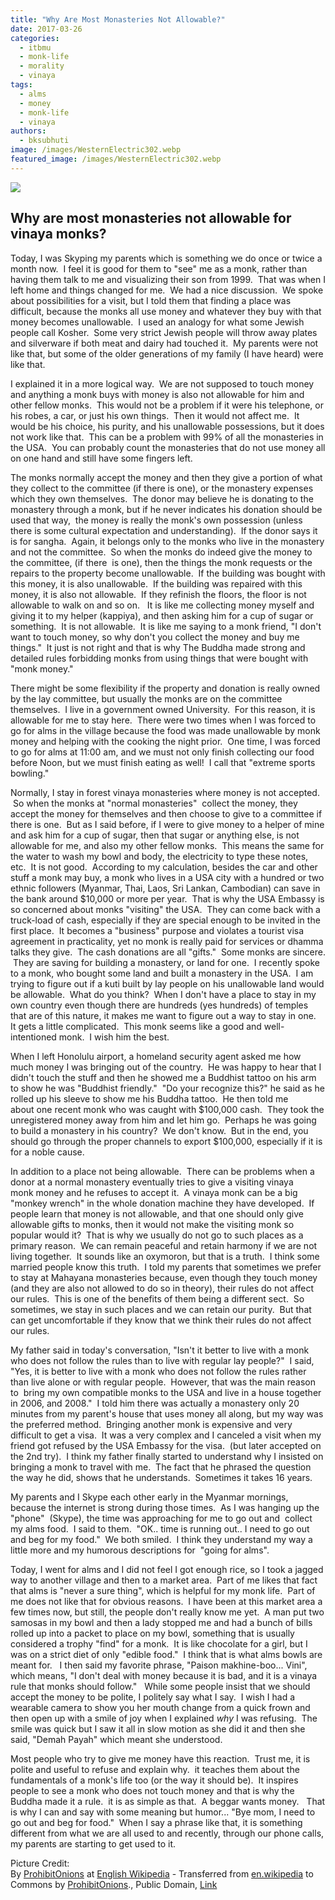 ```yaml
---
title: "Why Are Most Monasteries Not Allowable?"
date: 2017-03-26
categories: 
  - itbmu
  - monk-life
  - morality
  - vinaya
tags: 
  - alms
  - money
  - monk-life
  - vinaya
authors: 
  - bksubhuti
image: /images/WesternElectric302.webp
featured_image: /images/WesternElectric302.webp
---
```


[![](/images/WesternElectric302.webp)](/images/2017/03/WesternElectric302.webp)

## Why are most monasteries not allowable for vinaya monks?

Today, I was Skyping my parents which is something we do once or twice a month now.  I feel it is good for them to "see" me as a monk, rather than having them talk to me and visualizing their son from 1999.  That was when I left home and things changed for me.  We had a nice discussion.  We spoke about possibilities for a visit, but I told them that finding a place was difficult, because the monks all use money and whatever they buy with that money becomes unallowable.  I used an analogy for what some Jewish people call Kosher.  Some very strict Jewish people will throw away plates and silverware if both meat and dairy had touched it.  My parents were not like that, but some of the older generations of my family (I have heard) were like that.

I explained it in a more logical way.  We are not supposed to touch money and anything a monk buys with money is also not allowable for him and other fellow monks.  This would not be a problem if it were his telephone, or his robes, a car, or just his own things.  Then it would not affect me.  It would be his choice, his purity, and his unallowable possessions, but it does not work like that.  This can be a problem with 99% of all the monasteries in the USA.  You can probably count the monasteries that do not use money all on one hand and still have some fingers left.  

The monks normally accept the money and then they give a portion of what they collect to the committee (if there is one), or the monastery expenses which they own themselves.  The donor may believe he is donating to the monastery through a monk, but if he never indicates his donation should be used that way,  the money is really the monk's own possession (unless there is some cultural expectation and understanding).  If the donor says it is for sangha.  Again, it belongs only to the monks who live in the monastery and not the committee.  So when the monks do indeed give the money to the committee, (if there  is one), then the things the monk requests or the repairs to the property become unallowable.  If the building was bought with this money, it is also unallowable.  If the building was repaired with this money, it is also not allowable.  If they refinish the floors, the floor is not allowable to walk on and so on.   It is like me collecting money myself and giving it to my helper (kappiya), and then asking him for a cup of sugar or something.  It is not allowable.  It is like me saying to a monk friend, "I don't want to touch money, so why don't you collect the money and buy me things."  It just is not right and that is why The Buddha made strong and detailed rules forbidding monks from using things that were bought with "monk money."

There might be some flexibility if the property and donation is really owned by the lay committee, but usually the monks are on the committee themselves.  I live in a government owned University.  For this reason, it is allowable for me to stay here.  There were two times when I was forced to go for alms in the village because the food was made unallowable by monk money and helping with the cooking the night prior.  One time, I was forced to go for alms at 11:00 am, and we must not only finish collecting our food before Noon, but we must finish eating as well!  I call that "extreme sports bowling."

Normally, I stay in forest vinaya monasteries where money is not accepted.  So when the monks at "normal monasteries"  collect the money, they accept the money for themselves and then choose to give to a committee if there is one.  But as I said before, if I were to give money to a helper of mine and ask him for a cup of sugar, then that sugar or anything else, is not allowable for me, and also my other fellow monks.  This means the same for the water to wash my bowl and body, the electricity to type these notes, etc.  It is not good.  According to my calculation, besides the car and other stuff a monk may buy, a monk who lives in a USA city with a hundred or two ethnic followers (Myanmar, Thai, Laos, Sri Lankan, Cambodian) can save in the bank around $10,000 or more per year.  That is why the USA Embassy is so concerned about monks "visiting" the USA.  They can come back with a truck-load of cash, especially if they are special enough to be invited in the first place.  It becomes a "business" purpose and violates a tourist visa agreement in practicality, yet no monk is really paid for services or dhamma talks they give.  The cash donations are all "gifts."  Some monks are sincere.  They are saving for building a monastery, or land for one.  I recently spoke to a monk, who bought some land and built a monastery in the USA.  I am trying to figure out if a kuti built by lay people on his unallowable land would be allowable.  What do you think?  When I don't have a place to stay in my own country even though there are hundreds (yes hundreds) of temples that are of this nature, it makes me want to figure out a way to stay in one.   It gets a little complicated.  This monk seems like a good and well-intentioned monk.  I wish him the best.

When I left Honolulu airport, a homeland security agent asked me how much money I was bringing out of the country.  He was happy to hear that I didn't touch the stuff and then he showed me a Buddhist tattoo on his arm to show he was "Buddhist friendly."  "Do your recognize this?" he said as he rolled up his sleeve to show me his Buddha tattoo.  He then told me about one recent monk who was caught with $100,000 cash.  They took the unregistered money away from him and let him go.  Perhaps he was going to build a monastery in his country?  We don't know.  But in the end, you should go through the proper channels to export $100,000, especially if it is for a noble cause.

In addition to a place not being allowable.  There can be problems when a donor at a normal monastery eventually tries to give a visiting vinaya monk money and he refuses to accept it.  A vinaya monk can be a big "monkey wrench" in the whole donation machine they have developed.  If people learn that money is not allowable, and that one should only give allowable gifts to monks, then it would not make the visiting monk so popular would it?  That is why we usually do not go to such places as a primary reason.  We can remain peaceful and retain harmony if we are not living together.  It sounds like an oxymoron, but that is a truth.  I think some married people know this truth.  I told my parents that sometimes we prefer to stay at Mahayana monasteries because, even though they touch money (and they are also not allowed to do so in theory), their rules do not affect our rules.  This is one of the benefits of them being a different sect.  So sometimes, we stay in such places and we can retain our purity.  But that can get uncomfortable if they know that we think their rules do not affect our rules.

My father said in today's conversation, "Isn't it better to live with a monk who does not follow the rules than to live with regular lay people?"  I said, "Yes, it is better to live with a monk who does not follow the rules rather than live alone or with regular people.  However, that was the main reason to  bring my own compatible monks to the USA and live in a house together in 2006, and 2008."  I told him there was actually a monastery only 20 minutes from my parent's house that uses money all along, but my way was the preferred method.  Bringing another monk is expensive and very difficult to get a visa.  It was a very complex and I canceled a visit when my friend got refused by the USA Embassy for the visa.  (but later accepted on the 2nd try).  I think my father finally started to understand why I insisted on bringing a monk to travel with me.  The fact that he phrased the question the way he did, shows that he understands.  Sometimes it takes 16 years.

My parents and I Skype each other early in the Myanmar mornings, because the internet is strong during those times.  As I was hanging up the "phone"  (Skype), the time was approaching for me to go out and  collect my alms food.  I said to them.  "OK.. time is running out.. I need to go out and beg for my food."  We both smiled.  I think they understand my way a little more and my humorous descriptions for  "going for alms".

Today, I went for alms and I did not feel I got enough rice, so I took a jagged way to another village and then to a market area.  Part of me likes that fact that alms is "never a sure thing", which is helpful for my monk life.  Part of me does not like that for obvious reasons.  I have been at this market area a few times now, but still, the people don't really know me yet.  A man put two samosas in my bowl and then a lady stopped me and had a bunch of bills rolled up into a packet to place on my bowl, something that is usually considered a trophy "find" for a monk.  It is like chocolate for a girl, but I was on a strict diet of only "edible food."  I think that is what alms bowls are meant for.   I then said my favorite phrase, "Paison makhine-boo... Vini", which means, "I don't deal with money because it is bad, and it is a vinaya rule that monks should follow."   While some people insist that we should accept the money to be polite, I politely say what I say.  I wish I had a wearable camera to show you her mouth change from a quick frown and then open up with a smile of joy when I explained _why_ I was refusing.  The smile was quick but I saw it all in slow motion as she did it and then she said, "Demah Payah" which meant she understood.

Most people who try to give me money have this reaction.  Trust me, it is polite and useful to refuse and explain why.  it teaches them about the fundamentals of a monk's life too (or the way it should be).  It inspires people to see a monk who does not touch money and that is why the Buddha made it a rule.  it is as simple as that.  A beggar wants money.   That is why I can and say with some meaning but humor... "Bye mom, I need to go out and beg for food."  When I say a phrase like that, it is something different from what we are all used to and recently, through our phone calls, my parents are starting to get used to it.

Picture Credit:  
By [ProhibitOnions](https://en.wikipedia.org/wiki/User:ProhibitOnions "wikipedia:User:ProhibitOnions") at [English Wikipedia](https://en.wikipedia.org/wiki/ "wikipedia:") - Transferred from [en.wikipedia](//en.wikipedia.org) to Commons by [ProhibitOnions](//commons.wikimedia.org/wiki/User:ProhibitOnions "User:ProhibitOnions")., Public Domain, [Link](https://commons.wikimedia.org/w/index.php?curid=4446552)